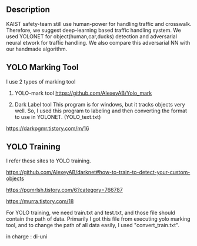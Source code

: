Description
----------------------
KAIST safety-team still use human-power for handling traffic and crosswalk. Therefore, we suggest deep-learning based traffic handling system.
We used YOLONET for object(human,car,ducks) detection and adversarial neural etwork for traffic handling. We also compare this adversarial NN with our handmade algorithm.

YOLO Marking Tool
-
I use 2 types of marking tool

1. YOLO-mark tool
https://github.com/AlexeyAB/Yolo_mark

2. Dark Label tool
This program is for windows, but it tracks objects very well.
So, I used this program to labeling and then converting the format to use in YOLONET. (YOLO_text.txt)

https://darkpgmr.tistory.com/m/16

YOLO Training
-
I refer these sites to YOLO training.

https://github.com/AlexeyAB/darknet#how-to-train-to-detect-your-custom-objects

https://pgmrlsh.tistory.com/6?category=766787

https://murra.tistory.com/18

For YOLO training, we need train.txt and test.txt, and those file should contain the path of data.
Primarily I got this file from executing yolo marking tool, and to change the path of all data easily, I used "convert_train.txt". 


in charge : di-uni
